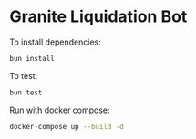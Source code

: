 # Granite Liquidation Bot

To install dependencies:

```bash
bun install
```

To test:

```bash
bun test
```

Run with docker compose:

```bash
docker-compose up --build -d
```
